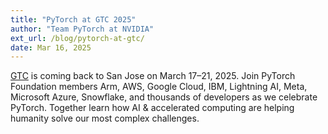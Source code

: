 ```yaml
---
title: "PyTorch at GTC 2025"
author: "Team PyTorch at NVIDIA"
ext_url: /blog/pytorch-at-gtc/
date: Mar 16, 2025
---
```


[GTC](https://www.nvidia.com/gtc/) is coming back to San Jose on March 17–21, 2025. Join PyTorch Foundation members Arm, AWS, Google Cloud, IBM, Lightning AI, Meta, Microsoft Azure, Snowflake, and thousands of developers as we celebrate PyTorch. Together learn how AI & accelerated computing are helping humanity solve our most complex challenges.
